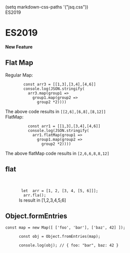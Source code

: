 
   <html>
   <head>
      <link rel="stylesheet" type="text/css" media="all" href="jsq.css" />
   </head>
   (setq markdown-css-paths '("jsq.css"))
   <body> <div style="position:relative;">
      <div class="es2019">
        ES2019
      </div>
      <h1>ES2019</h2>
      <div>
        <b>New Feature</b>
      </div>
      <h2> Flat Map </h2>
      <div>
        Regular Map: <br/>
        <code>
        const arr3 = [[1,3],[3,4],[4,6]]
        console.log(JSON.stringify(
          arr3.map(group1 => 
            group1.map(group2 => 
              group2 *2))))
        </code>
       <br/>
         The above code results in <code>[[2,6],[6,8],[8,12]]</code>
        <br/>
        FlatMap: 
        <br/>
        <code>
          const arr1 = [[1,3],[3,4],[4,6]]
          console.log(JSON.stringify(
            arr1.flatMap(group1 => 
              group1.map(group2 => 
                group2 *2))))
        </code>
         <br/>
        The above flatMap code results in <code>[2,6,6,8,8,12]</code>
      </div>
      <h2> flat </h2>
      <br/>
      <code> 
       let  arr = [1, 2, [3, 4, [5, 6]]]; 
        arr.fla();
      </code>
      Is result in [1,2,3,4,5,6]
      <br/>
      <h2> Object.formEntries </h2>
      <code>const map = new Map([ ['foo', 'bar'], ['baz', 42] ]); <br/>
      const obj = Object.fromEntries(map); <br/>
      console.log(obj); // { foo: "bar", baz: 42 } <br/></code>
    </div></body></html>
